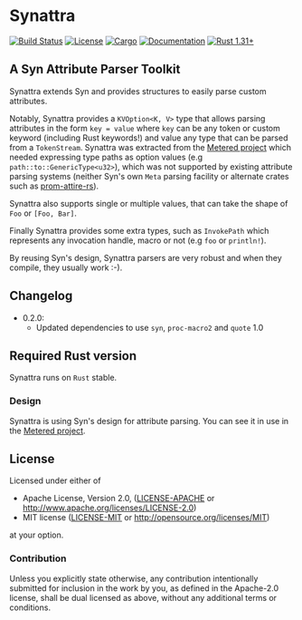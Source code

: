 # Synattra
[![Build Status](https://travis-ci.org/magnet/synattra.svg?branch=master)](https://travis-ci.org/magnet/synattra)
[![License](https://img.shields.io/badge/license-MIT%2FApache--2.0-blue.svg)](
https://github.com/magnet/synattra)
[![Cargo](https://img.shields.io/crates/v/synattra.svg)](
https://crates.io/crates/synattra)
[![Documentation](https://docs.rs/synattra/badge.svg)](
https://docs.rs/synattra)
[![Rust 1.31+](https://img.shields.io/badge/rust-1.31+-lightgray.svg)](
https://www.rust-lang.org)

## A Syn Attribute Parser Toolkit

Synattra extends Syn and provides structures to easily parse custom attributes.

Notably, Synattra provides a `KVOption<K, V>` type that allows parsing attributes in the form `key = value` where `key` can be any token or custom keyword (including Rust keywords!) and value any type that can be parsed from a `TokenStream`. Synattra was extracted from the [Metered project](https://github.com/magnet/metered-rs) which needed expressing type paths as option values (e.g `path::to::GenericType<u32>`), which was not supported by existing attribute parsing systems (neither Syn's own `Meta` parsing facility or alternate crates such as [prom-attire-rs](https://github.com/Nemo157/prom-attire-rs/)).

Synattra also supports single or multiple values, that can take the shape of `Foo` or `[Foo, Bar]`.

Finally Synattra provides some extra types, such as `InvokePath` which represents any invocation handle, macro or not (e.g `foo` or `println!`).

By reusing Syn's design, Synattra parsers are very robust and when they compile, they usually work :-).


## Changelog

* 0.2.0:
  * Updated dependencies to use `syn`, `proc-macro2` and `quote` 1.0


## Required Rust version

Synattra runs on `Rust` stable.


### Design

Synattra is using Syn's design for attribute parsing. You can see it in use in the [Metered project](https://github.com/magnet/metered-rs).


## License

Licensed under either of

 * Apache License, Version 2.0, ([LICENSE-APACHE](LICENSE-APACHE) or http://www.apache.org/licenses/LICENSE-2.0)
 * MIT license ([LICENSE-MIT](LICENSE-MIT) or http://opensource.org/licenses/MIT)

at your option.

### Contribution

Unless you explicitly state otherwise, any contribution intentionally
submitted for inclusion in the work by you, as defined in the Apache-2.0
license, shall be dual licensed as above, without any additional terms or
conditions.